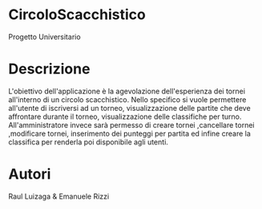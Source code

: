 # CircoloScacchistico
 Progetto Universitario

# Descrizione
L'obiettivo dell'applicazione è la agevolazione dell'esperienza dei tornei all'interno di un circolo scacchistico.
Nello specifico si vuole permettere all'utente di iscriversi ad un torneo, visualizzazione delle partite che deve
affrontare durante il torneo, visualizzazione delle classifiche per turno.
All'amministratore invece sarà permesso di creare tornei ,cancellare tornei ,modificare tornei, inserimento
dei punteggi per partita ed infine creare la classifica per renderla poi disponibile agli utenti.

# Autori
Raul Luizaga & Emanuele Rizzi
